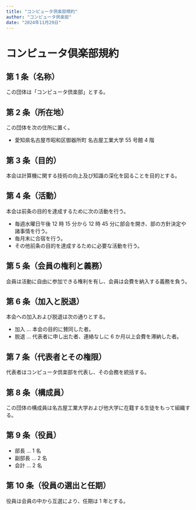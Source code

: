 ```yaml
---
title: "コンピュータ倶楽部規約"
author: "コンピュータ倶楽部"
date: "2024年11月29日"
---
```


# コンピュータ倶楽部規約

## 第 1 条（名称）

この団体は「コンピュータ倶楽部」とする。

## 第 2 条（所在地）

この団体を次の住所に置く。

- 愛知県名古屋市昭和区御器所町 名古屋工業大学 55 号館 4 階

## 第 3 条（目的）

本会は計算機に関する技術の向上及び知識の深化を図ることを目的とする。

## 第 4 条（活動）

本会は前条の目的を達成するために次の活動を行う。

- 毎週水曜日午後 12 時 15 分から 12 時 45 分に部会を開き、部の方針決定や諸事情を行う。
- 毎月末に合宿を行う。
- その他前条の目的を達成するために必要な活動を行う。

## 第 5 条（会員の権利と義務）

会員は活動に自由に参加できる権利を有し、会員は会費を納入する義務を負う。

## 第 6 条（加入と脱退）

本会への加入および脱退は次の通りとする。

- 加入 ... 本会の目的に賛同した者。
- 脱退 ... 代表者に申し出た者、連絡なしに 6 か月以上会費を滞納した者。

## 第 7 条（代表者とその権限）

代表者はコンピュータ倶楽部を代表し、その会務を統括する。

## 第 8 条（構成員）

この団体の構成員は名古屋工業大学および他大学に在籍する生徒をもって組織する。

## 第 9 条（役員）

- 部長 ... 1 名
- 副部長 ... 2 名
- 会計 ... 2 名

## 第 10 条（役員の選出と任期）

役員は会員の中から互選により、任期は 1 年とする。
